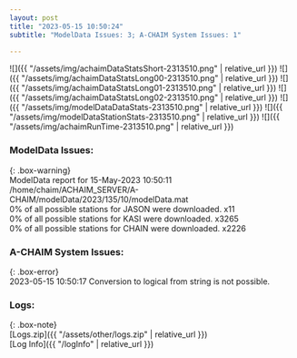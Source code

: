 ```yaml
---
layout: post
title: "2023-05-15 10:50:24"
subtitle: "ModelData Issues: 3; A-CHAIM System Issues: 1"

---
```


![]({{ "/assets/img/achaimDataStatsShort-2313510.png" | relative_url }})
![]({{ "/assets/img/achaimDataStatsLong00-2313510.png" | relative_url }})
![]({{ "/assets/img/achaimDataStatsLong01-2313510.png" | relative_url }})
![]({{ "/assets/img/achaimDataStatsLong02-2313510.png" | relative_url }})
![]({{ "/assets/img/modelDataDataStats-2313510.png" | relative_url }})
![]({{ "/assets/img/modelDataStationStats-2313510.png" | relative_url }})
![]({{ "/assets/img/achaimRunTime-2313510.png" | relative_url }})


### ModelData Issues:  
  
{: .box-warning}  
 ModelData report for 15-May-2023 10:50:11   
 /home/chaim/ACHAIM_SERVER/A-CHAIM/modelData/2023/135/10/modelData.mat   
 0% of all possible stations for JASON were downloaded. x11   
 0% of all possible stations for KASI were downloaded. x3265   
 0% of all possible stations for CHAIN were downloaded. x2226   
  
### A-CHAIM System Issues:  
  
{: .box-error}  
2023-05-15 10:50:17 Conversion to logical from string is not possible.  

### Logs:  
  
{: .box-note}  
[Logs.zip]({{ "/assets/other/logs.zip" | relative_url }})  
[Log Info]({{ "/logInfo" | relative_url }})  

